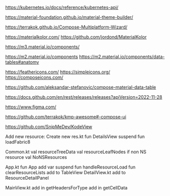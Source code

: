 https://kubernetes.io/docs/reference/kubernetes-api/

https://material-foundation.github.io/material-theme-builder/

https://terrakok.github.io/Compose-Multiplatform-Wizard/

https://materialkolor.com/
https://github.com/jordond/MaterialKolor

https://m3.material.io/components/

https://m2.material.io/components
https://m2.material.io/components/data-tables#anatomy

https://feathericons.com/
https://simpleicons.org/
https://composeicons.com/

https://github.com/aleksandar-stefanovic/compose-material-data-table


https://docs.github.com/en/rest/releases/releases?apiVersion=2022-11-28

https://www.figma.com/

https://github.com/terrakok/kmp-awesome#-compose-ui

https://github.com/SnipMeDev/KodeView


Add new resource:
Create new res<Name>.kt
    fun <Name>DetailsView
    suspend fun load<Name>Fabric8

Common.kt
    val resourceTreeData
    val resourceLeafNodes
    if non NS resource val NoNSResources

App.kt
    fun App
        add var <NAME>
        suspend fun handleResourceLoad
        fun clearResourceLists
        add to TableView
DetailView.kt
    add to ResourceDetailPanel

MainView.kt
    add in getHeadersForType
    add in getCellData
    

    

    
